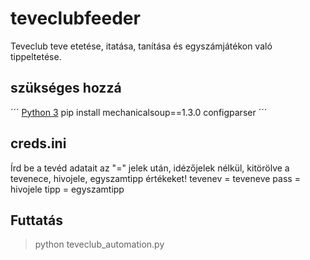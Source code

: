 # teveclubfeeder
Teveclub teve etetése, itatása, tanítása és egyszámjátékon való tippeltetése.

## szükséges hozzá
´´´
[Python 3](https://www.python.org/ftp/python/3.12.3/python-3.12.3-amd64.exe) 
pip install mechanicalsoup==1.3.0
configparser
´´´

## creds.ini
Írd be a tevéd adatait az "=" jelek után, idézőjelek nélkül, kitörölve a tevenece, hivojele, egyszamtipp értékeket!
tevenev = teveneve
pass = hivojele
tipp = egyszamtipp

## Futtatás
> python teveclub_automation.py